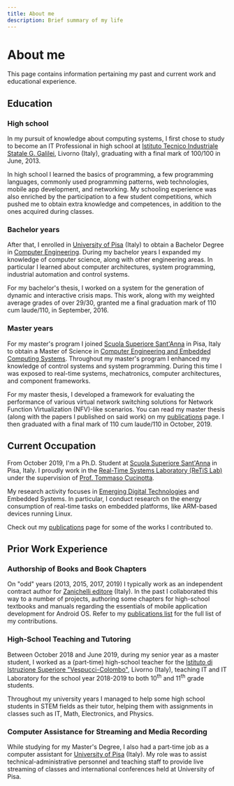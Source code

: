 ```yaml
---
title: About me
description: Brief summary of my life
---
```


# About me

This page contains information pertaining my past and current work and
educational experience.

## Education

### High school

In my pursuit of knowledge about computing systems, I first chose to study to become an IT Professional in high school at [Istituto Tecnico Industriale Statale G. Galilei](http://www.galileilivorno.gov.it), Livorno (Italy), graduating with a final mark of 100/100 in June, 2013.

In high school I learned the basics of programming, a few programming languages, commonly used programming patterns, web technologies, mobile app development, and networking. My schooling experience was also enriched by the participation to a few student competitions, which pushed me to obtain extra knowledge and competences, in addition to the ones acquired during classes.

### Bachelor years

After that, I enrolled in [University of Pisa](http://www.unipi.it) (Italy) to obtain a Bachelor Degree in [Computer Engineering](http://www.unipi.it/index.php/lauree/corso/10276). During my bachelor years I expanded my knowledge of computer science, along with other engineering areas. In particular I learned about computer architectures, system programming, industrial automation and control systems.

For my bachelor's thesis, I worked on a system for the generation of dynamic and interactive crisis maps. This work, along with my weighted average grades of over 29/30, granted me a final graduation mark of 110 cum laude/110, in September, 2016.

### Master years

For my master's program I joined [Scuola Superiore Sant'Anna](http://www.santannapisa.it) in Pisa, Italy to obtain a Master of Science in [Computer Engineering and Embedded Computing Systems](http://www.santannapisa.it/en/education/masters-degree-embedded-computing-systems-call). Throughout my master's program I enhanced my knowledge of control systems and system programming. During this time I was exposed to real-time systems, mechatronics, computer architectures, and component frameworks.

For my master thesis, I developed a framework for evaluating the performance of various virtual network switching solutions for Network Function Virtualization (NFV)-like scenarios. You can read my master thesis (along with the papers I published on said work) on my [publications](/publications) page. I then graduated with a final mark of 110 cum laude/110 in October, 2019.

## Current Occupation

From October 2019, I'm a Ph.D. Student at [Scuola Superiore Sant'Anna](http://www.santannapisa.it) in Pisa, Italy. I proudly work in the [Real-Time Systems Laboratory (ReTiS Lab)](http://retis.santannapisa.it) under the supervision of [Prof. Tommaso Cucinotta](http://retis.sssup.it/~tommaso).

My research activity focuses in [Emerging Digital Technologies](http://www.santannapisa.it/en/education/international-phd-course-emerging-digital-technologies) and Embedded Systems. In particular, I conduct research on the energy consumption of real-time tasks on embedded platforms, like ARM-based devices running Linux.

Check out my [publications](/publications) page for some of the works I contributed to.

## Prior Work Experience

### Authorship of Books and Book Chapters

On "odd" years (2013, 2015, 2017, 2019) I typically work as an independent contract author for [Zanichelli editore](http://www.zanichelli.it) (Italy).
In the past I collaborated this way to a number of projects, authoring some chapters for high-school textbooks and manuals regarding the essentials of mobile application development for Android OS. Refer to my [publications list](/publications) for the full list of my contributions.

### High-School Teaching and Tutoring

Between October 2018 and June 2019, during my senior year as a master student, I worked as a (part-time) high-school teacher for the [Istituto di Istruzione Superiore "Vespucci-Colombo"](http://vespucci.edu.it/), Livorno (Italy), teaching IT and IT Laboratory for the school year 2018-2019 to both 10<sup>th</sup> and 11<sup>th</sup> grade students.

Throughout my university years I managed to help some high school students in STEM fields as their tutor, helping them with assignments in classes such as IT, Math, Electronics, and Physics.

### Computer Assistance for Streaming and Media Recording

While studying for my Master's Degree, I also had a part-time job as a computer assistant for [University of Pisa](http://www.unipi.it) (Italy). My role was to assist technical-administrative personnel and teaching staff to provide live streaming of classes and international conferences held at University of Pisa.
